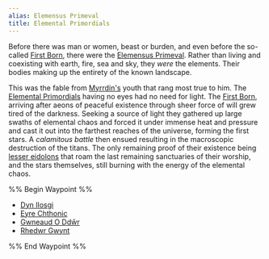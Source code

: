 ```yaml
---
alias: Elemensus Primeval
title: Elemental Primordials
---
```


Before there was man or women, beast or burden, and even before the so-called [First Born](../First%20Born.md), there were the [Elemensus Primeval](Elemental%20Primordials.md). Rather than living and coexisting with earth, fire, sea and sky, they *were* the elements. Their bodies making up the entirety of the known landscape.

This was the fable from [Myrrdin's](../../People/Party/Myrrdin%20Chosaach.md) youth that rang most true to him. The [Elemental Primordials](Elemental%20Primordials.md) having no eyes had no need for light. The [First Born](../First%20Born.md), arriving after aeons of peaceful existence through sheer force of will grew tired of the darkness. Seeking a source of light they gathered up large swaths of elemental chaos and forced it under immense heat and pressure and cast it out into the farthest reaches of the universe, forming the first stars. A *calamitous battle* then ensued resulting in the macroscopic destruction of the titans. The only remaining proof of their existence being [lesser eidolons](../Eidolons%20of%20The%20Forlorn%20Shiver.md) that roam the last remaining sanctuaries of their worship, and the stars themselves, still burning with the energy of the elemental chaos.

%% Begin Waypoint %%

* [Dyn Ilosgi](Dyn%20Ilosgi.md)
* [Eyre Chthonic](Eyre%20Chthonic.md)
* [Gwneaud O Ddŵr](Gwneaud%20O%20Dd%C5%B5r.md)
* [Rhedwr Gwynt](Rhedwr%20Gwynt.md)

%% End Waypoint %%
